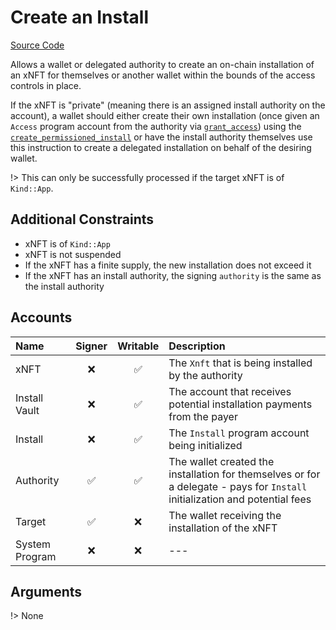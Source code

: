 # Create an Install

[Source Code](https://github.com/coral-xyz/xnft/blob/master/programs/xnft/src/instructions/create_install.rs)

Allows a wallet or delegated authority to create an on-chain installation of an xNFT for themselves or another wallet within the bounds of the access controls in place.

If the xNFT is "private" (meaning there is an assigned install authority on the account), a wallet should either create their own installation (once given an `Access` program account from the authority via [`grant_access`](/instructions/grant_access.md)) using the [`create_permissioned_install`](/instructions/create-a-permissioned-install.md) or have the install authority themselves use this instruction to create a delegated installation on behalf of the desiring wallet.

!> This can only be successfully processed if the target xNFT is of `Kind::App`.

## Additional Constraints

- xNFT is of `Kind::App`
- xNFT is not suspended
- If the xNFT has a finite supply, the new installation does not exceed it
- If the xNFT has an install authority, the signing `authority` is the same as the install authority

## Accounts

| Name           | Signer | Writable | Description                                                                                                                 |
| :------------- | :----: | :------: | :-------------------------------------------------------------------------------------------------------------------------- |
| xNFT           |   ❌   |    ✅    | The `Xnft` that is being installed by the authority                                                                         |
| Install Vault  |   ❌   |    ✅    | The account that receives potential installation payments from the payer                                                    |
| Install        |   ❌   |    ✅    | The `Install` program account being initialized                                                                             |
| Authority      |   ✅   |    ✅    | The wallet created the installation for themselves or for a delegate - pays for `Install` initialization and potential fees |
| Target         |   ✅   |    ❌    | The wallet receiving the installation of the xNFT                                                                           |
| System Program |   ❌   |    ❌    | ---                                                                                                                         |

## Arguments

!> None

